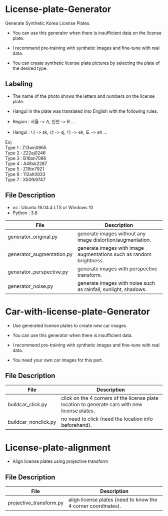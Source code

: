 # License-plate-Generator

Generate Synthetic Korea License Plates.

- You can use this generator when there is insufficient data on the license plate.

- I recommend pre-training with synthetic images and fine-tune with real data.

- You can create synthetic license plate pictures by selecting the plate of the desired type.

## Labeling

- The name of the photo shows the letters and numbers on the license plate.

- Hangul in the plate was translated into English with the following rules.

- Region : 서울 -> A, 인천 -> B ... <br/>
- Hangul : 나 -> sk, 너 -> sj, 다 -> ek, 도 -> eh ... <br/>

Ex)   
Type 1 : Z13wn0965   
Type 2 : Z22aj0246   
Type 3 : B16an7086   
Type 4 : A48sk2287   
Type 5 : Z19tn7921   
Type 6 : 112ah0833   
Type 7 : X50fk9747

## File Description

- os : Ubuntu 16.04.4 LTS or Windows 10
- Python : 3.8


|       File         |Description                                       |
|--------------------|--------------------------------------------------|
|generator_original.py           |  generate images without any image distortion/augmentation.     |
|generator_augmentation.py       |  generate images with image augmentations such as random brightness.   |
|generator_perspective.py |   generate images with perspective transform.     |
|generator_noise.py |   generate images with noise such as rainfall, sunlight, shadows.     |


# Car-with-license-plate-Generator

- Use generated license plates to create new car images.

- You can use this generator when there is insufficient data.

- I recommend pre-training with synthetic images and fine-tune with real data.

- You need your own car images for this part.


## File Description


|       File         |Description                                       |
|--------------------|--------------------------------------------------|
|buildcar_click.py           |  click on the 4 corners of the license plate location to generate cars with new license plates.     |
|buildcar_nonclick.py       |  no need to click (need the location info beforehand).   |


# License-plate-alignment

- Align license plates using projective transform

## File Description

|       File         |Description                                       |
|--------------------|--------------------------------------------------|
|projective_transform.py           |  align license plates (need to know the 4 corner coordinates).     |